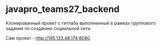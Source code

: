 # javapro_teams27_backend

Клонированный проект с гитлаба выполненный в рамках группового задания по созданию социальной сети.

Сам проект - http://195.133.48.174:8080
